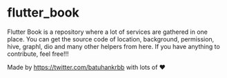 # flutter_book

Flutter Book is a repository where a lot of services are gathered in one place. You can get the source code of location, background, permission, hive, graphl, dio and many other helpers from here. If you have anything to contribute, feel free!!!

Made by https://twitter.com/batuhankrbb with lots of ❤️
